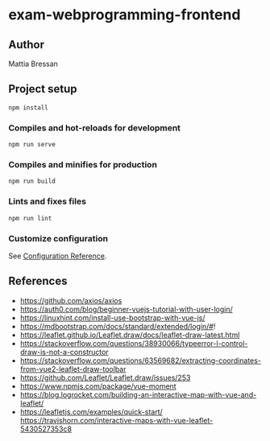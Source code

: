 # exam-webprogramming-frontend

## Author
Mattia Bressan
## Project setup
```
npm install
```

### Compiles and hot-reloads for development
```
npm run serve
```

### Compiles and minifies for production
```
npm run build
```

### Lints and fixes files
```
npm run lint
```

### Customize configuration
See [Configuration Reference](https://cli.vuejs.org/config/).



## References
* https://github.com/axios/axios
* https://auth0.com/blog/beginner-vuejs-tutorial-with-user-login/
* https://linuxhint.com/install-use-bootstrap-with-vue-js/
* https://mdbootstrap.com/docs/standard/extended/login/#!
* https://leaflet.github.io/Leaflet.draw/docs/leaflet-draw-latest.html
* https://stackoverflow.com/questions/38930066/typeerror-l-control-draw-is-not-a-constructor
* https://stackoverflow.com/questions/63569682/extracting-coordinates-from-vue2-leaflet-draw-toolbar
* https://github.com/Leaflet/Leaflet.draw/issues/253
* https://www.npmjs.com/package/vue-moment
* https://blog.logrocket.com/building-an-interactive-map-with-vue-and-leaflet/
* https://leafletjs.com/examples/quick-start/
https://travishorn.com/interactive-maps-with-vue-leaflet-5430527353c8

